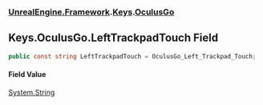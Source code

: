 ### [UnrealEngine.Framework](UnrealEngine_Framework.md 'UnrealEngine.Framework').[Keys](Keys.md 'UnrealEngine.Framework.Keys').[OculusGo](Keys_OculusGo.md 'UnrealEngine.Framework.Keys.OculusGo')
## Keys.OculusGo.LeftTrackpadTouch Field
```csharp
public const string LeftTrackpadTouch = OculusGo_Left_Trackpad_Touch;
```
#### Field Value
[System.String](https://docs.microsoft.com/en-us/dotnet/api/System.String 'System.String')
